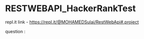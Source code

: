 # RESTWEBAPI_HackerRankTest

repl.it link -  https://repl.it/@MOHAMEDSulai/RestWebApi#.project 

question : 

    

